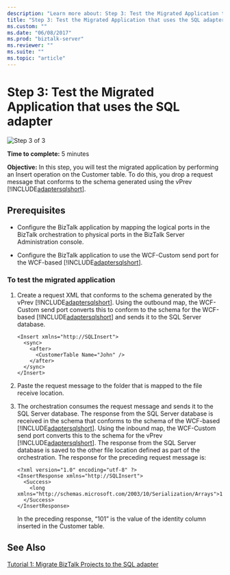 ```yaml
---
description: "Learn more about: Step 3: Test the Migrated Application that uses the SQL adapter"
title: "Step 3: Test the Migrated Application that uses the SQL adapter"
ms.custom: ""
ms.date: "06/08/2017"
ms.prod: "biztalk-server"
ms.reviewer: ""
ms.suite: ""
ms.topic: "article"
---
```

# Step 3: Test the Migrated Application that uses the SQL adapter
![Step 3 of 3](../../adapters-and-accelerators/adapter-oracle-database/media/step-3of3.gif "Step_3of3")  
  
 **Time to complete:** 5 minutes  
  
 **Objective:** In this step, you will test the migrated application by performing an Insert operation on the Customer table. To do this, you drop a request message that conforms to the schema generated using the vPrev [!INCLUDE[adaptersqlshort](../../includes/adaptersqlshort-md.md)].  
  
## Prerequisites  
  
- Configure the BizTalk application by mapping the logical ports in the BizTalk orchestration to physical ports in the BizTalk Server Administration console.  
  
- Configure the BizTalk application to use the WCF-Custom send port for the WCF-based [!INCLUDE[adaptersqlshort](../../includes/adaptersqlshort-md.md)].  
  
### To test the migrated application  
  
1. Create a request XML that conforms to the schema generated by the vPrev [!INCLUDE[adaptersqlshort](../../includes/adaptersqlshort-md.md)]. Using the outbound map, the WCF-Custom send port converts this to conform to the schema for the WCF-based [!INCLUDE[adaptersqlshort](../../includes/adaptersqlshort-md.md)] and sends it to the SQL Server database.  
  
   ```  
   <Insert xmlns="http://SQLInsert">  
     <sync>  
       <after>  
         <CustomerTable Name="John" />  
       </after>  
     </sync>  
   </Insert>  
   ```  
  
2. Paste the request message to the folder that is mapped to the file receive location.  
  
3. The orchestration consumes the request message and sends it to the SQL Server database. The response from the SQL Server database is received in the schema that conforms to the schema of the WCF-based [!INCLUDE[adaptersqlshort](../../includes/adaptersqlshort-md.md)]. Using the inbound map, the WCF-Custom send port converts this to the schema for the vPrev [!INCLUDE[adaptersqlshort](../../includes/adaptersqlshort-md.md)]. The response from the SQL Server database is saved to the other file location defined as part of the orchestration. The response for the preceding request message is:  
  
   ```  
   <?xml version="1.0" encoding="utf-8" ?>   
   <InsertResponse xmlns="http://SQLInsert">  
     <Success>  
       <long xmlns="http://schemas.microsoft.com/2003/10/Serialization/Arrays">101</long>   
     </Success>  
   </InsertResponse>  
   ```  
  
    In the preceding response, “101” is the value of the identity column inserted in the Customer table.  
  
## See Also  
 [Tutorial 1: Migrate BizTalk Projects to the SQL adapter](../../adapters-and-accelerators/adapter-sql/tutorial-1-migrate-biztalk-projects-to-the-sql-adapter.md)
